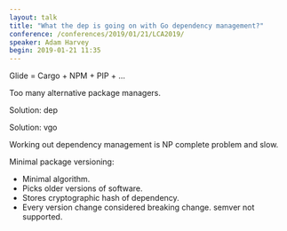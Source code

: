 ```yaml
---
layout: talk
title: "What the dep is going on with Go dependency management?"
conference: /conferences/2019/01/21/LCA2019/
speaker: Adam Harvey
begin: 2019-01-21 11:35
---
```


Glide = Cargo + NPM + PIP + ...

Too many alternative package managers.

Solution: dep

Solution: vgo

Working out dependency management is NP complete problem and slow.

Minimal package versioning:

* Minimal algorithm.
* Picks older versions of software.
* Stores cryptographic hash of dependency.
* Every version change considered breaking change. semver not supported.
